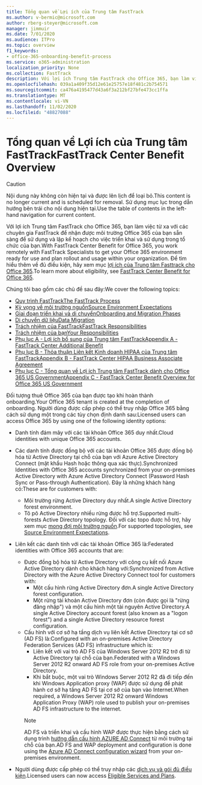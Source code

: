 ```yaml
---
title: Tổng quan về Lợi ích của Trung tâm FastTrack
ms.author: v-bermic@microsoft.com
author: rberg-steyer@microsoft.com
manager: jimmuir
ms.date: 7/01/2020
ms.audience: ITPro
ms.topic: overview
f1_keywords:
- office-365-onboarding-benefit-process
ms.service: o365-administration
localization_priority: None
ms.collection: FastTrack
description: Với lợi ích Trung tâm FastTrack cho Office 365, bạn làm việc từ xa với các chuyên gia FastTrack để nhận được môi trường Office 365 của bạn sẵn sàng để sử dụng và lập kế hoạch cho việc triển khai và sử dụng trong tổ chức của bạn. Để tìm hiểu thêm về đủ điều kiện, hãy xem mục lợi ích của Trung tâm FastTrack cho Office 365.
ms.openlocfilehash: 039a1a409f35d12e61e25757e18f481c2b754571
ms.sourcegitcommit: ca476a4195477d43a6f3a212bf27bfe473cc1ffa
ms.translationtype: MT
ms.contentlocale: vi-VN
ms.lasthandoff: 11/02/2020
ms.locfileid: "48827088"
---
```

# <a name="fasttrack-center-benefit-overview"></a><span data-ttu-id="76ef2-104">Tổng quan về Lợi ích của Trung tâm FastTrack</span><span class="sxs-lookup"><span data-stu-id="76ef2-104">FastTrack Center Benefit Overview</span></span>

> [!CAUTION]
> <span data-ttu-id="76ef2-105">Nội dung này không còn hiện tại và được lên lịch để loại bỏ.</span><span class="sxs-lookup"><span data-stu-id="76ef2-105">This content is no longer current and is scheduled for removal.</span></span> <span data-ttu-id="76ef2-106">Sử dụng mục lục trong dẫn hướng bên trái cho nội dung hiện tại.</span><span class="sxs-lookup"><span data-stu-id="76ef2-106">Use the table of contents in the left-hand navigation for current content.</span></span>

<span data-ttu-id="76ef2-107">Với lợi ích Trung tâm FastTrack cho Office 365, bạn làm việc từ xa với các chuyên gia FastTrack để nhận được môi trường Office 365 của bạn sẵn sàng để sử dụng và lập kế hoạch cho việc triển khai và sử dụng trong tổ chức của bạn.</span><span class="sxs-lookup"><span data-stu-id="76ef2-107">With FastTrack Center Benefit for Office 365, you work remotely with FastTrack Specialists to get your Office 365 environment ready for use and plan rollout and usage within your organization.</span></span> <span data-ttu-id="76ef2-108">Để tìm hiểu thêm về đủ điều kiện, hãy xem mục [lợi ích của Trung tâm Fasttrack cho Office 365](O365-fasttrack-benefit-for-office-365.md).</span><span class="sxs-lookup"><span data-stu-id="76ef2-108">To learn more about eligibility, see [FastTrack Center Benefit for Office 365](O365-fasttrack-benefit-for-office-365.md).</span></span>
  
<span data-ttu-id="76ef2-109">Chúng tôi bao gồm các chủ đề sau đây:</span><span class="sxs-lookup"><span data-stu-id="76ef2-109">We cover the following topics:</span></span>
- [<span data-ttu-id="76ef2-110">Quy trình FastTrack</span><span class="sxs-lookup"><span data-stu-id="76ef2-110">The FastTrack Process</span></span>](O365-fasttrack-process.md) 
- [<span data-ttu-id="76ef2-111">Kỳ vọng về môi trường nguồn</span><span class="sxs-lookup"><span data-stu-id="76ef2-111">Source Environment Expectations</span></span>](O365-source-environment-expectations.md)
- [<span data-ttu-id="76ef2-112">Giai đoạn triển khai và di chuyển</span><span class="sxs-lookup"><span data-stu-id="76ef2-112">Onboarding and Migration Phases</span></span>](O365-onboarding-and-migration.md)
- [<span data-ttu-id="76ef2-113">Di chuyển dữ liệu</span><span class="sxs-lookup"><span data-stu-id="76ef2-113">Data Migration</span></span>](O365-data-migration.md)
- [<span data-ttu-id="76ef2-114">Trách nhiệm của FastTrack</span><span class="sxs-lookup"><span data-stu-id="76ef2-114">FastTrack Responsibilities</span></span>](O365-fasttrack-responsibilities.md)
- [<span data-ttu-id="76ef2-115">Trách nhiệm của bạn</span><span class="sxs-lookup"><span data-stu-id="76ef2-115">Your Responsibilities</span></span>](O365-your-responsibilities.md) 
- [<span data-ttu-id="76ef2-116">Phụ lục A - Lợi ích bổ sung của Trung tâm FastTrack</span><span class="sxs-lookup"><span data-stu-id="76ef2-116">Appendix A - FastTrack Center Additional Benefit</span></span>](O365-fasttrack-additional-benefits.md)
- [<span data-ttu-id="76ef2-117">Phụ lục B - Thỏa thuận Liên kết Kinh doanh HIPAA của Trung tâm FastTrack</span><span class="sxs-lookup"><span data-stu-id="76ef2-117">Appendix B - FastTrack Center HIPAA Business Associate Agreement</span></span>](O365-hipaa-business-associate-agreement.md)
- [<span data-ttu-id="76ef2-118">Phụ lục C - Tổng quan về Lợi ích Trung tâm FastTrack dành cho Office 365 US Government</span><span class="sxs-lookup"><span data-stu-id="76ef2-118">Appendix C - FastTrack Center Benefit Overview for Office 365 US Government</span></span>](US-Gov-appendix-overview.md)
    
<span data-ttu-id="76ef2-119">Đối tượng thuê Office 365 của bạn được tạo khi hoàn thành onboarding.</span><span class="sxs-lookup"><span data-stu-id="76ef2-119">Your Office 365 tenant is created at the completion of onboarding.</span></span> <span data-ttu-id="76ef2-120">Người dùng được cấp phép có thể truy nhập Office 365 bằng cách sử dụng một trong các tùy chọn định danh sau:</span><span class="sxs-lookup"><span data-stu-id="76ef2-120">Licensed users can access Office 365 by using one of the following identity options:</span></span>
- <span data-ttu-id="76ef2-121">Danh tính đám mây với các tài khoản Office 365 duy nhất.</span><span class="sxs-lookup"><span data-stu-id="76ef2-121">Cloud identities with unique Office 365 accounts.</span></span>
- <span data-ttu-id="76ef2-122">Các danh tính được đồng bộ với các tài khoản Office 365 được đồng bộ hóa từ Active Directory tại chỗ của bạn với Azure Active Directory Connect (mật khẩu Hash hoặc thông qua xác thực).</span><span class="sxs-lookup"><span data-stu-id="76ef2-122">Synchronized Identities with Office 365 accounts synchronized from your on-premises Active Directory with Azure Active Directory Connect (Password Hash Sync or Pass-through Authentication).</span></span> <span data-ttu-id="76ef2-123">Đây là những khách hàng có:</span><span class="sxs-lookup"><span data-stu-id="76ef2-123">These are for customers with:</span></span>
  - <span data-ttu-id="76ef2-124">Môi trường rừng Active Directory duy nhất.</span><span class="sxs-lookup"><span data-stu-id="76ef2-124">A single Active Directory forest environment.</span></span>
  - <span data-ttu-id="76ef2-125">Tô pô Active Directory nhiều rừng được hỗ trợ.</span><span class="sxs-lookup"><span data-stu-id="76ef2-125">Supported multi-forests Active Directory topology.</span></span> <span data-ttu-id="76ef2-126">Đối với các topo được hỗ trợ, hãy xem mục [mong đợi môi trường nguồn](O365-source-environment-expectations.md).</span><span class="sxs-lookup"><span data-stu-id="76ef2-126">For supported topologies, see [Source Environment Expectations](O365-source-environment-expectations.md).</span></span>
- <span data-ttu-id="76ef2-127">Liên kết các danh tính với các tài khoản Office 365 là:</span><span class="sxs-lookup"><span data-stu-id="76ef2-127">Federated identities with Office 365 accounts that are:</span></span>
  - <span data-ttu-id="76ef2-128">Được đồng bộ hóa từ Active Directory với công cụ kết nối Azure Active Directory dành cho khách hàng với:</span><span class="sxs-lookup"><span data-stu-id="76ef2-128">Synchronized from Active Directory with the Azure Active Directory Connect tool for customers with:</span></span>
      - <span data-ttu-id="76ef2-129">Một cấu hình rừng Active Directory đơn.</span><span class="sxs-lookup"><span data-stu-id="76ef2-129">A single Active Directory forest configuration.</span></span>
      - <span data-ttu-id="76ef2-130">Một rừng tài khoản Active Directory đơn (còn được gọi là "rừng đăng nhập") và một cấu hình một tài nguyên Active Directory.</span><span class="sxs-lookup"><span data-stu-id="76ef2-130">A single Active Directory account forest (also known as a "logon forest") and a single Active Directory resource forest configuration.</span></span>
  - <span data-ttu-id="76ef2-131">Cấu hình với cơ sở hạ tầng dịch vụ liên kết Active Directory tại cơ sở (AD FS) là:</span><span class="sxs-lookup"><span data-stu-id="76ef2-131">Configured with an on-premises Active Directory Federation Services (AD FS) infrastructure which is:</span></span>
      - <span data-ttu-id="76ef2-132">Liên kết với vai trò AD FS của Windows Server 2012 R2 trở đi từ Active Directory tại chỗ của bạn.</span><span class="sxs-lookup"><span data-stu-id="76ef2-132">Federated with a Windows Server 2012 R2 onward AD FS role from your on-premises Active Directory.</span></span>
      - <span data-ttu-id="76ef2-133">Khi bắt buộc, một vai trò Windows Server 2012 R2 đã đi tiếp đến khi Windows Application proxy (WAP) được sử dụng để phát hành cơ sở hạ tầng AD FS tại cơ sở của bạn vào Internet.</span><span class="sxs-lookup"><span data-stu-id="76ef2-133">When required, a Windows Server 2012 R2 onward Windows Application Proxy (WAP) role used to publish your on-premises AD FS infrastructure to the internet.</span></span>
    > [!NOTE]
    > <span data-ttu-id="76ef2-134">AD FS và triển khai và cấu hình WAP được thực hiện bằng cách sử dụng trình [hướng dẫn cấu hình AZURE AD Connect](https://go.microsoft.com/fwlink/?linkid=844794) từ môi trường tại chỗ của bạn.</span><span class="sxs-lookup"><span data-stu-id="76ef2-134">AD FS and WAP deployment and configuration is done using the [Azure AD Connect configuration wizard](https://go.microsoft.com/fwlink/?linkid=844794) from your on-premises environment.</span></span> 
  
- <span data-ttu-id="76ef2-135">Người dùng được cấp phép có thể truy nhập các [dịch vụ và gói đủ điều kiện](M365-eligible-services-and-plans.md).</span><span class="sxs-lookup"><span data-stu-id="76ef2-135">Licensed users can now access [Eligible Services and Plans](M365-eligible-services-and-plans.md).</span></span>

